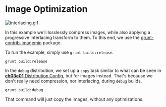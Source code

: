# Image Optimization

![interlacing.gif][1]

In this example we'll losslessly compress images, while also applying a progressive interlacing transform to them. To this end, we use the [grunt-contrib-imagemin][2] package.

To run the example, simply use `grunt build:release`.

```shell
grunt build:release
```

In the `debug` distribution, we set up a `copy` task similar to what can be seen in [**ch03e01** Distribution Config][3], but for images instead. That's because we don't really need compression, nor interlacing, during `debug` builds.

```shell
grunt build:debug
```

That command will just copy the images, without any optimizations.

  [1]: http://i.imgur.com/oRX0u4V.gif "Interlacing is Fantastic, with Capital F."
  [2]: https://github.com/gruntjs/grunt-contrib-imagemin
  [3]: https://github.com/buildfirst/buildfirst/tree/master/ch03/01_distribution-config "Distribution Config"
